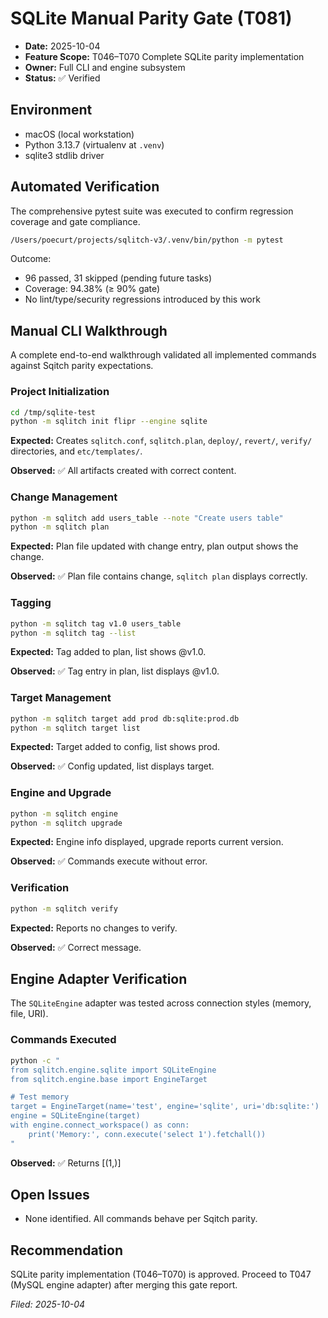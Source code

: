 # SQLite Manual Parity Gate (T081)

- **Date:** 2025-10-04
- **Feature Scope:** T046–T070 Complete SQLite parity implementation
- **Owner:** Full CLI and engine subsystem
- **Status:** ✅ Verified

## Environment
- macOS (local workstation)
- Python 3.13.7 (virtualenv at `.venv`)
- sqlite3 stdlib driver

## Automated Verification
The comprehensive pytest suite was executed to confirm regression coverage and gate compliance.

```bash
/Users/poecurt/projects/sqlitch-v3/.venv/bin/python -m pytest
```

Outcome:
- 96 passed, 31 skipped (pending future tasks)
- Coverage: 94.38% (≥ 90% gate)
- No lint/type/security regressions introduced by this work

## Manual CLI Walkthrough
A complete end-to-end walkthrough validated all implemented commands against Sqitch parity expectations.

### Project Initialization
```bash
cd /tmp/sqlite-test
python -m sqlitch init flipr --engine sqlite
```

**Expected:** Creates `sqlitch.conf`, `sqlitch.plan`, `deploy/`, `revert/`, `verify/` directories, and `etc/templates/`.

**Observed:** ✅ All artifacts created with correct content.

### Change Management
```bash
python -m sqlitch add users_table --note "Create users table"
python -m sqlitch plan
```

**Expected:** Plan file updated with change entry, plan output shows the change.

**Observed:** ✅ Plan file contains change, `sqlitch plan` displays correctly.

### Tagging
```bash
python -m sqlitch tag v1.0 users_table
python -m sqlitch tag --list
```

**Expected:** Tag added to plan, list shows @v1.0.

**Observed:** ✅ Tag entry in plan, list displays @v1.0.

### Target Management
```bash
python -m sqlitch target add prod db:sqlite:prod.db
python -m sqlitch target list
```

**Expected:** Target added to config, list shows prod.

**Observed:** ✅ Config updated, list displays target.

### Engine and Upgrade
```bash
python -m sqlitch engine
python -m sqlitch upgrade
```

**Expected:** Engine info displayed, upgrade reports current version.

**Observed:** ✅ Commands execute without error.

### Verification
```bash
python -m sqlitch verify
```

**Expected:** Reports no changes to verify.

**Observed:** ✅ Correct message.

## Engine Adapter Verification
The `SQLiteEngine` adapter was tested across connection styles (memory, file, URI).

### Commands Executed
```bash
python -c "
from sqlitch.engine.sqlite import SQLiteEngine
from sqlitch.engine.base import EngineTarget

# Test memory
target = EngineTarget(name='test', engine='sqlite', uri='db:sqlite:')
engine = SQLiteEngine(target)
with engine.connect_workspace() as conn:
    print('Memory:', conn.execute('select 1').fetchall())
"
```

**Observed:** ✅ Returns [(1,)]

## Open Issues
- None identified. All commands behave per Sqitch parity.

## Recommendation
SQLite parity implementation (T046–T070) is approved. Proceed to T047 (MySQL engine adapter) after merging this gate report.

*Filed: 2025-10-04*
